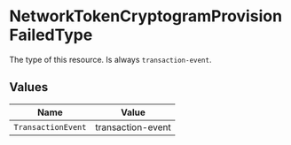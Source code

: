 # NetworkTokenCryptogramProvisionFailedType

The type of this resource. Is always `transaction-event`.


## Values

| Name               | Value              |
| ------------------ | ------------------ |
| `TransactionEvent` | transaction-event  |